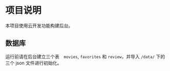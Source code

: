 # 项目说明

本项目使用云开发功能构建后台。

## 数据库

运行前请在后台建立三个表　`movies`, `favorites` 和 `review`，并导入 `/data/` 下的三个 json 文件进行初始化。